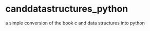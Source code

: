 canddatastructures_python
=========================

a simple conversion of the book c and data structures into python
